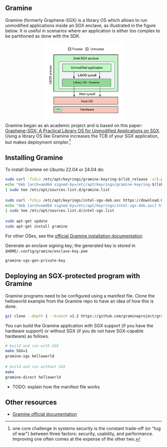 ## Gramine
Gramine (formerly Graphene-SGX) is a library OS which allows to run unmodified applications inside an SGX enclave, as illustrated in the figure below. It is useful in scenarios where an application is either too complex to be partitioned as done with the SDK.

<p align="center">
  <img src="gramine-sgx.png" alt="Unmodified application in Gramine" width="50%">
</p>

Gramine began as an academic project and is based on this paper: [Graphene-SGX: A Practical Library OS for Unmodified Applications on SGX](https://www.usenix.org/system/files/conference/atc17/atc17-tsai.pdf). Using a library OS like Gramine increases the TCB of your SGX application, but makes deployment simpler.[^1]



## Installing Gramine
To install Gramine on Ubuntu 22.04 or 24.04 do:
```bash
sudo curl -fsSLo /etc/apt/keyrings/gramine-keyring-$(lsb_release -sc).gpg https://packages.gramineproject.io/gramine-keyring-$(lsb_release -sc).gpg
echo "deb [arch=amd64 signed-by=/etc/apt/keyrings/gramine-keyring-$(lsb_release -sc).gpg] https://packages.gramineproject.io/ $(lsb_release -sc) main" \
| sudo tee /etc/apt/sources.list.d/gramine.list

sudo curl -fsSLo /etc/apt/keyrings/intel-sgx-deb.asc https://download.01.org/intel-sgx/sgx_repo/ubuntu/intel-sgx-deb.key
echo "deb [arch=amd64 signed-by=/etc/apt/keyrings/intel-sgx-deb.asc] https://download.01.org/intel-sgx/sgx_repo/ubuntu $(lsb_release -sc) main" \
| sudo tee /etc/apt/sources.list.d/intel-sgx.list

sudo apt-get update
sudo apt-get install gramine
```
For other OSes, see the [official Gramine installation documentation](https://gramine.readthedocs.io/en/latest/installation.html)

Generate an enclave signing key; the generated key is stored in `$HOME/.config/gramine/enclave-key.pem`
```bash
gramine-sgx-gen-private-key
```

## Deploying an SGX-protected program with Gramine
Gramine programs need to be configured using a manifest file. Clone the helloworld example from the Gramine repo to have an idea of how this is done.
```bash
git clone --depth 1 --branch v1.2 https://github.com/gramineproject/gramine.git && cd gramine/CI-Examples/helloworld
```
You can build the Gramine application with SGX support (if you have the hardware support) or without SGX (if you do not have SGX-capable hardware) as follows.
```bash
# build and run with SGX
make SGX=1
gramine-sgx helloworld

# build and run without SGX 
make
gramine-direct helloworld
```

- TODO: explain how the manifest file works













## Other resources
- [Gramine official documentation](https://gramine.readthedocs.io/en/latest/)

[^1]: one core challenge in systems security is the constant trade-off (or "tug of war") between three factors: security, usability, and performance. Improving one often comes at the expense of the other two.